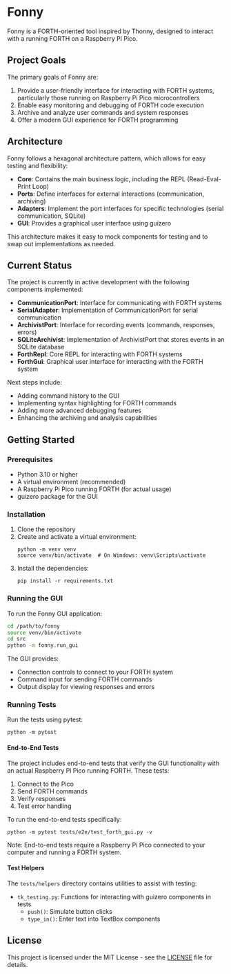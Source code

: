 # Fonny

Fonny is a FORTH-oriented tool inspired by Thonny, designed to interact with a running FORTH on a Raspberry Pi Pico.

## Project Goals

The primary goals of Fonny are:

1. Provide a user-friendly interface for interacting with FORTH systems, particularly those running on Raspberry Pi Pico microcontrollers
2. Enable easy monitoring and debugging of FORTH code execution
3. Archive and analyze user commands and system responses
4. Offer a modern GUI experience for FORTH programming

## Architecture

Fonny follows a hexagonal architecture pattern, which allows for easy testing and flexibility:

- **Core**: Contains the main business logic, including the REPL (Read-Eval-Print Loop)
- **Ports**: Define interfaces for external interactions (communication, archiving)
- **Adapters**: Implement the port interfaces for specific technologies (serial communication, SQLite)
- **GUI**: Provides a graphical user interface using guizero

This architecture makes it easy to mock components for testing and to swap out implementations as needed.

## Current Status

The project is currently in active development with the following components implemented:

- **CommunicationPort**: Interface for communicating with FORTH systems
- **SerialAdapter**: Implementation of CommunicationPort for serial communication
- **ArchivistPort**: Interface for recording events (commands, responses, errors)
- **SQLiteArchivist**: Implementation of ArchivistPort that stores events in an SQLite database
- **ForthRepl**: Core REPL for interacting with FORTH systems
- **ForthGui**: Graphical user interface for interacting with the FORTH system

Next steps include:
- Adding command history to the GUI
- Implementing syntax highlighting for FORTH commands
- Adding more advanced debugging features
- Enhancing the archiving and analysis capabilities

## Getting Started

### Prerequisites

- Python 3.10 or higher
- A virtual environment (recommended)
- A Raspberry Pi Pico running FORTH (for actual usage)
- guizero package for the GUI

### Installation

1. Clone the repository
2. Create and activate a virtual environment:
   ```
   python -m venv venv
   source venv/bin/activate  # On Windows: venv\Scripts\activate
   ```
3. Install the dependencies:
   ```
   pip install -r requirements.txt
   ```

### Running the GUI

To run the Fonny GUI application:

```bash
cd /path/to/fonny
source venv/bin/activate
cd src
python -m fonny.run_gui
```

The GUI provides:
- Connection controls to connect to your FORTH system
- Command input for sending FORTH commands
- Output display for viewing responses and errors

### Running Tests

Run the tests using pytest:
```
python -m pytest
```

#### End-to-End Tests

The project includes end-to-end tests that verify the GUI functionality with an actual Raspberry Pi Pico running FORTH. These tests:

1. Connect to the Pico
2. Send FORTH commands
3. Verify responses
4. Test error handling

To run the end-to-end tests specifically:
```
python -m pytest tests/e2e/test_forth_gui.py -v
```

Note: End-to-end tests require a Raspberry Pi Pico connected to your computer and running a FORTH system.

#### Test Helpers

The `tests/helpers` directory contains utilities to assist with testing:

- `tk_testing.py`: Functions for interacting with guizero components in tests
  - `push()`: Simulate button clicks
  - `type_in()`: Enter text into TextBox components

## License

This project is licensed under the MIT License - see the [LICENSE](LICENSE) file for details.
